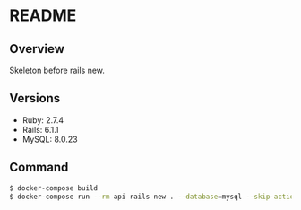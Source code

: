 # README
## Overview
Skeleton before rails new.

## Versions
- Ruby: 2.7.4
- Rails: 6.1.1
- MySQL: 8.0.23

## Command
```bash
$ docker-compose build
$ docker-compose run --rm api rails new . --database=mysql --skip-action-mailer --skip-action-mailbox --skip-action-text --skip-active-storage --skip-active-job --skip-action-cable --skip-jbuilder -T -f
```
